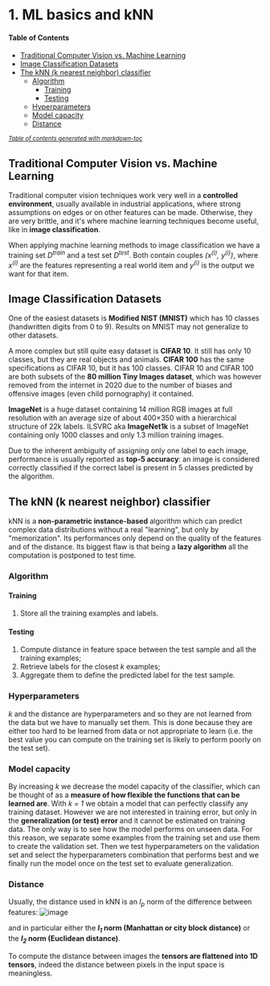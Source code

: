 # 1. ML basics and kNN

#### Table of Contents

- [Traditional Computer Vision vs. Machine Learning](#traditional-computer-vision-vs-machine-learning)
- [Image Classification Datasets](#image-classification-datasets)
- [The kNN (k nearest neighbor) classifier](#the-knn--k-nearest-neighbor--classifier)
  * [Algorithm](#algorithm)
    + [Training](#training)
    + [Testing](#testing)
  * [Hyperparameters](#hyperparameters)
  * [Model capacity](#model-capacity)
  * [Distance](#distance)

<small><i><a href='http://ecotrust-canada.github.io/markdown-toc/'>Table of contents generated with markdown-toc</a></i></small>




## Traditional Computer Vision vs. Machine Learning

Traditional computer vision techniques work very well in a **controlled environment**, usually available in industrial applications, where strong assumptions on edges or on other features can be made. Otherwise, they are very brittle, and it's where machine learning techniques become useful, like in **image classification**.                      

When applying machine learning methods to image classification we have a training set _D<sup>train</sup>_ and a test set _D<sup>test</sup>_. Both contain couples _(x<sup>(i)</sup>, y<sup>(i)</sup>)_, where _x<sup>(i)</sup>_ are the features representing a real world item and _y<sup>(i)</sup>_ is the output we want for that item.

## Image Classification Datasets

One of the easiest datasets is **Modified NIST (MNIST)** which has 10 classes (handwritten digits from 0 to 9). Results on MNIST may not generalize to other datasets.

A more complex but still quite easy dataset is **CIFAR 10**. It still has only 10 classes, but they are real objects and animals. **CIFAR 100** has the same specifications as CIFAR 10, but it has 100 classes. CIFAR 10 and CIFAR 100 are both subsets of the **80 million Tiny Images dataset**, which was however removed from the internet in 2020 due to the number of biases and offensive images (even child pornography) it contained.

**ImageNet** is a huge dataset containing 14 million RGB images at full resolution with an average size of about 400&times;350 with a hierarchical structure of 22k labels. ILSVRC aka **ImageNet1k** is a subset of ImageNet containing only 1000 classes and only 1.3 million training images.

Due to the inherent ambiguity of assigning only one label to each image, performance is usually reported as **top-5 accuracy**: an image is considered correctly classified if the correct label is present in 5 classes predicted by the algorithm.


## The kNN (k nearest neighbor) classifier
kNN is a **non-parametric instance-based** algorithm which can predict complex data distributions without a real "learning", but only by "memorization". Its performances only depend on the quality of the features and of the distance. Its biggest flaw is that being a **lazy algorithm** all the computation is postponed to test time.

### Algorithm

#### Training
 1. Store all the training examples and labels.

#### Testing
 1. Compute distance in feature space between the test sample and all the training examples;
 2. Retrieve labels for the closest _k_ examples;
 3. Aggregate them to define the predicted label for the test sample.

### Hyperparameters

_k_ and the distance are hyperparameters and so they are not learned from the data but we have to manually set them. This is done because they are either too hard to be learned from data or not appropriate to learn (i.e. the best value you can compute on the training set is likely to perform poorly on the test set).

### Model capacity

By increasing _k_ we decrease the model capacity of the classifier, which can be thought of as a **measure of how flexible the functions that can be learned are**. With _k = 1_ we obtain a model that can perfectly classify any training dataset. However we are not interested in training error, but only in the **generalization (or test) error** and it cannot be estimated on training data. The only way is to see how the model performs on unseen data. For this reason, we separate some examples from the training set and use them to create the validation set. Then we test hyperparameters on the validation set and select the hyperparameters combination that performs best and we finally run the model once on the test set to evaluate generalization.

### Distance

Usually, the distance used in kNN is an _l<sub>p</sub>_ norm of the difference between features:
![image](https://user-images.githubusercontent.com/31796254/134940381-4aa9a89a-4267-40b7-a66f-2134b6dacaed.png)

and in particular either the **_l<sub>1</sub>_ norm (Manhattan or city block distance)** or the **_l<sub>2</sub>_ norm (Euclidean distance)**.

To compute the distance between images the **tensors are flattened into 1D tensors**, indeed the distance between pixels in the input space is meaningless.
